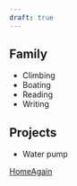 ```yaml
---
draft: true
---
```




## Family
- Climbing
- Boating
- Reading
- Writing
## Projects
- Water pump

[HomeAgain](./index.html)
